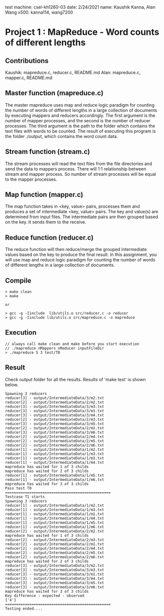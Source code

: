 test machine: csel-kh1260-03
date: 2/24/2021
name: Kaushik Kanna, Alan Wang
x500: kanna114, wang7200

# Project 1 : MapReduce - Word counts of different lengths

## Contributions
Kaushik: mapreduce.c, reducer.c, README.md
Alan: mapreduce.c, mapper.c, README.md

## Master function (mapreduce.c)

The master mapreduce uses map and reduce logic paradigm for counting the number of words of different lengths in a large collection of documents by executing mappers and reducers accordingly.
The first argument is the number of mapper processes, and the second is the number of reducer processes. The third argument is the path to the folder which contains the text files with words to be counted.
The result of executing this program is the folder ./output, which contains the word count data.

## Stream function (stream.c)
The stream processes will read the text files from the file directories and send
the data to mappers process. There will 1:1 relationship between stream and mapper process. So
number of stream processes will be equal to the mapper processes.

## Map function (mapper.c)

The map function takes in <key, value> pairs, processes them and produces a set of intermediate <key, value> pairs. The key and value(s) are determined from input files. The intermediate pairs are then grouped based on the key. It sends them to the receive.

## Reduce function (reducer.c)

The reduce function will then reduce/merge the grouped intermediate values based on the key to produce the final result. In this assignment, you will use map and reduce logic paradigm for counting the number of words of different lengths in a large collection of documents.

## Compile
	> make clean
	> make

	or

	> gcc -g -Iinclude  lib/utils.o src/reducer.c -o reducer
	> gcc -g -Iinclude lib/utils.o src/mapreduce.c -o mapreduce

## Execution
	// always call make clean and make before you start execution
	// ./mapreduce nMappers nReducer inputFileDir
	> ./mapreduce 5 3 test/T0

## Result
Check output folder for all the results. Results of 'make test' is shown below.
```
Spawning 3 reducers
reducer[3] - output/IntermediateData/3/m2.txt
reducer[2] - output/IntermediateData/2/m2.txt
reducer[3] - output/IntermediateData/3/m3.txt
reducer[3] - output/IntermediateData/3/m1.txt
reducer[3] - output/IntermediateData/3/m4.txt
reducer[2] - output/IntermediateData/2/m3.txt
reducer[3] - output/IntermediateData/3/m5.txt
reducer[2] - output/IntermediateData/2/m1.txt
reducer[3] - output/IntermediateData/3/m6.txt
reducer[2] - output/IntermediateData/2/m4.txt
reducer[2] - output/IntermediateData/2/m5.txt
reducer[2] - output/IntermediateData/2/m6.txt
reducer[1] - output/IntermediateData/1/m2.txt
reducer[1] - output/IntermediateData/1/m3.txt
reducer[1] - output/IntermediateData/1/m1.txt
reducer[1] - output/IntermediateData/1/m4.txt
mapreduce has waited for 1 of 3 childs
mapreduce has waited for 2 of 3 childs
reducer[1] - output/IntermediateData/1/m5.txt
reducer[1] - output/IntermediateData/1/m6.txt
mapreduce has waited for 3 of 3 childs
Pass test T0
================================================
Testcase T1 starts
Spawning 3 reducers
reducer[1] - output/IntermediateData/1/m2.txt
reducer[1] - output/IntermediateData/1/m3.txt
reducer[1] - output/IntermediateData/1/m1.txt
reducer[1] - output/IntermediateData/1/m4.txt
reducer[1] - output/IntermediateData/1/m5.txt
reducer[1] - output/IntermediateData/1/m6.txt
reducer[2] - output/IntermediateData/2/m2.txt
mapreduce has waited for 1 of 3 childs
reducer[2] - output/IntermediateData/2/m3.txt
reducer[2] - output/IntermediateData/2/m1.txt
reducer[2] - output/IntermediateData/2/m4.txt
reducer[2] - output/IntermediateData/2/m5.txt
reducer[2] - output/IntermediateData/2/m6.txt
mapreduce has waited for 2 of 3 childs
reducer[3] - output/IntermediateData/3/m2.txt
reducer[3] - output/IntermediateData/3/m3.txt
reducer[3] - output/IntermediateData/3/m1.txt
reducer[3] - output/IntermediateData/3/m4.txt
reducer[3] - output/IntermediateData/3/m5.txt
reducer[3] - output/IntermediateData/3/m6.txt
mapreduce has waited for 3 of 3 childs
Key difference : expected - observed
{'4'}
================================================
Testing ended....
```
